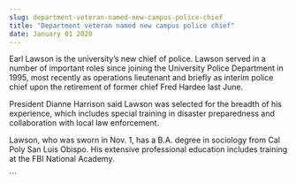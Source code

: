 ```yaml
---
slug: department-veteran-named-new-campus-police-chief
title: "Department veteran named new campus police chief"
date: January 01 2020
---
```


 
<p>
  Earl Lawson is the university’s new chief of police. Lawson served in a number
  of important roles since joining the University Police Department in 1995,
  most recently as operations lieutenant and briefly as interim police chief
  upon the retirement of former chief Fred Hardee last June.
</p>
<p>
  President Dianne Harrison said Lawson was selected for the breadth of his
  experience, which includes special training in disaster preparedness and
  collaboration with local law enforcement.
</p>
<p>
  Lawson, who was sworn in Nov. 1, has a B.A. degree in sociology from Cal Poly
  San Luis Obispo. His extensive professional education includes training at the
  FBI National Academy.
</p>
```
